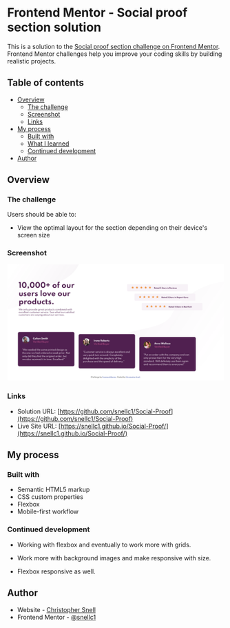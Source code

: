 # Frontend Mentor - Social proof section solution

This is a solution to the [Social proof section challenge on Frontend Mentor](https://www.frontendmentor.io/challenges/social-proof-section-6e0qTv_bA). Frontend Mentor challenges help you improve your coding skills by building realistic projects. 

## Table of contents

- [Overview](#overview)
  - [The challenge](#the-challenge)
  - [Screenshot](#screenshot)
  - [Links](#links)
- [My process](#my-process)
  - [Built with](#built-with)
  - [What I learned](#what-i-learned)
  - [Continued development](#continued-development)
- [Author](#author)


## Overview

### The challenge

Users should be able to:

- View the optimal layout for the section depending on their device's screen size

### Screenshot

![](images/screenshot.png)



### Links

- Solution URL: [https://github.com/snellc1/Social-Proof](https://github.com/snellc1/Social-Proof)
- Live Site URL: [https://snellc1.github.io/Social-Proof/](https://snellc1.github.io/Social-Proof/)

## My process

### Built with

- Semantic HTML5 markup
- CSS custom properties
- Flexbox
- Mobile-first workflow



### Continued development

- Working with flexbox and eventually to work more with grids. 

- Work more with background images and make responsive with size. 

- Flexbox responsive as well. 



## Author

- Website - [Christopher Snell](https://snellc1.github.io/chrissnell/)
- Frontend Mentor - [@snellc1](https://www.frontendmentor.io/profile/snellc1)

